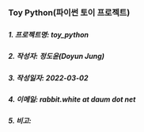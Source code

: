 ### Toy Python(파이썬 토이 프로젝트)
###
##### 1. 프로젝트명: toy_python
##### 2. 작성자: 정도윤(Doyun Jung)
##### 3. 작성일자: 2022-03-02
##### 4. 이메일: rabbit.white at daum dot net
##### 5. 비고: